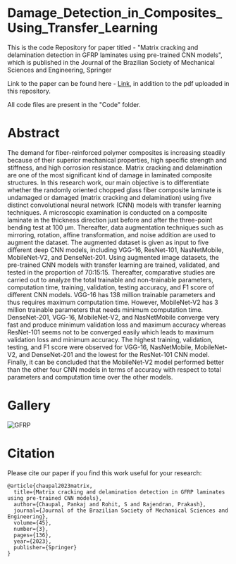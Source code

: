 # Damage_Detection_in_Composites_Using_Transfer_Learning
This is the code Repository for paper titled - "Matrix cracking and delamination detection in GFRP laminates using pre-trained CNN models", which is published in the Journal of the Brazilian Society of Mechanical Sciences and Engineering, Springer

Link to the paper can be found here - [Link](https://link.springer.com/article/10.1007/s40430-023-04060-w), in addition to the pdf uploaded in this repository.

All code files are present in the "Code" folder. 

# Abstract
The demand for fiber-reinforced polymer composites is increasing steadily because of their superior mechanical properties, high specific strength and stiffness, and high corrosion resistance. Matrix cracking and delamination are one of the most significant kind of damage in laminated composite structures. In this research work, our main objective is to differentiate whether the randomly oriented chopped glass fiber composite laminate is undamaged or damaged (matrix cracking and delamination) using five distinct convolutional neural network (CNN) models with transfer learning techniques. A microscopic examination is conducted on a composite laminate in the thickness direction just before and after the three-point bending test at 100 μm. Thereafter, data augmentation techniques such as mirroring, rotation, affine transformation, and noise addition are used to augment the dataset. The augmented dataset is given as input to five different deep CNN models, including VGG-16, ResNet-101, NasNetMobile, MobileNet-V2, and DenseNet-201. Using augmented image datasets, the pre-trained CNN models with transfer learning are trained, validated, and tested in the proportion of 70:15:15. Thereafter, comparative studies are carried out to analyze the total trainable and non-trainable parameters, computation time, training, validation, testing accuracy, and F1 score of different CNN models. VGG-16 has 138 million trainable parameters and thus requires maximum computation time. However, MobileNet-V2 has 3 million trainable parameters that needs minimum computation time. DenseNet-201, VGG-16, MobileNet-V2, and NasNetMobile converge very fast and produce minimum validation loss and maximum accuracy whereas ResNet-101 seems not to be converged easily which leads to maximum validation loss and minimum accuracy. The highest training, validation, testing, and F1 score were observed for VGG-16, NasNetMobile, MobileNet-V2, and DenseNet-201 and the lowest for the ResNet-101 CNN model. Finally, it can be concluded that the MobileNet-V2 model performed better than the other four CNN models in terms of accuracy with respect to total parameters and computation time over the other models.

# Gallery

![GFRP](https://github.com/rohit-ash/Damage_Detection_in_Composites_Using_Transfer_Learning/assets/51155103/1bdc98fd-be69-4faf-b40e-c7c1a1d620da)

# Citation
Please cite our paper if you find this work useful for your research:

```
@article{chaupal2023matrix,
  title={Matrix cracking and delamination detection in GFRP laminates using pre-trained CNN models},
  author={Chaupal, Pankaj and Rohit, S and Rajendran, Prakash},
  journal={Journal of the Brazilian Society of Mechanical Sciences and Engineering},
  volume={45},
  number={3},
  pages={136},
  year={2023},
  publisher={Springer}
}
```
